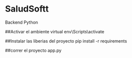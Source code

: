 # SaludSoftt
Backend Python

##Activar el ambiente virtual
env\Scripts\activate

##Instalar las liberias del proyecto
pip install -r requirements

##correr el proyecto
app.py


